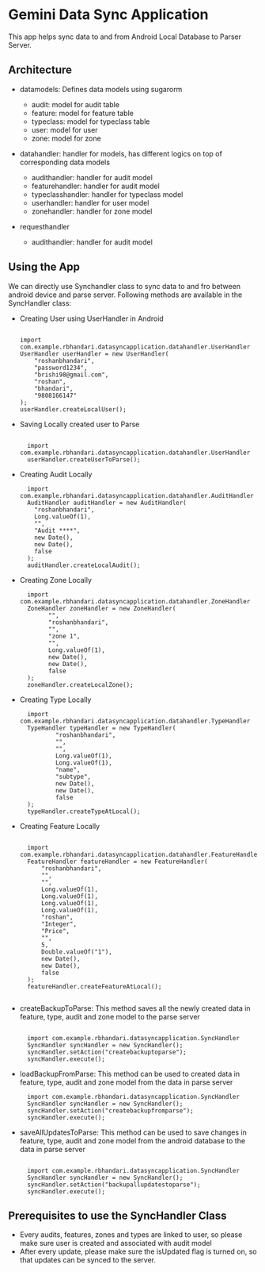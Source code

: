 # Gemini Data Sync Application #

This app helps sync data to and from Android Local Database to Parser Server.

## Architecture ##
- datamodels: Defines data models using sugarorm
  - audit: model for audit table
  - feature: model for feature table
  - typeclass: model for typeclass table
  - user: model for user
  - zone: model for zone

 - datahandler: handler for models, has different logics on top of corresponding data models
   - audithandler: handler for audit model
   - featurehandler: handler for audit model
   - typeclasshandler: handler for typeclass model
   - userhandler: handler for user model
   - zonehandler: handler for zone model

- requesthandler
   - audithandler: handler for audit model

## Using the App ##

We can directly use Synchandler class to sync data to and fro between android device and parse server.
Following methods are available in the SyncHandler class:

- Creating User using UserHandler in Android

  ``` 

  import com.example.rbhandari.datasyncapplication.datahandler.UserHandler
  UserHandler userHandler = new UserHandler(
      "roshanbhandari",
      "password1234",
      "brishi98@gmail.com",
      "roshan",
      "bhandari",
      "9808166147"
  );
  userHandler.createLocalUser();

  ```
 
- Saving Locally created user to Parse

  ``` 

    import com.example.rbhandari.datasyncapplication.datahandler.UserHandler
    userHandler.createUserToParse();

  ``` 

- Creating Audit Locally
 
  ``` 
    import com.example.rbhandari.datasyncapplication.datahandler.AuditHandler
    AuditHandler auditHandler = new AuditHandler(
      "roshanbhandari",
      Long.valueOf(1),
      "",
      "Audit ****",
      new Date(),
      new Date(),
      false
    );
    auditHandler.createLocalAudit();

  ```
  
- Creating Zone Locally
  
  ``` 
    import com.example.rbhandari.datasyncapplication.datahandler.ZoneHandler
    ZoneHandler zoneHandler = new ZoneHandler(
          "",
          "roshanbhandari",
          "",
          "zone 1",
          "",
          Long.valueOf(1),
          new Date(),
          new Date(),
          false
    );
    zoneHandler.createLocalZone();

  ```
 
- Creating Type Locally
  
  ``` 
    import com.example.rbhandari.datasyncapplication.datahandler.TypeHandler
    TypeHandler typeHandler = new TypeHandler(
            "roshanbhandari",
            "",
            "",
            Long.valueOf(1),
            Long.valueOf(1),
            "name",
            "subtype",
            new Date(),
            new Date(),
            false
    );
    typeHandler.createTypeAtLocal();

  ```
 
- Creating Feature Locally
  
  ```
  
    import com.example.rbhandari.datasyncapplication.datahandler.FeatureHandler
    FeatureHandler featureHandler = new FeatureHandler(
        "roshanbhandari",
        "",
        "",
        Long.valueOf(1),
        Long.valueOf(1),
        Long.valueOf(1),
        Long.valueOf(1),
        "roshan",
        "Integer",
        "Price",
        "",
        5,
        Double.valueOf("1"),
        new Date(),
        new Date(),
        false
    );
    featureHandler.createFeatureAtLocal();
    
  ```
 
- createBackupToParse: This method saves all the newly created data in feature, type, audit and zone model to the parse server

  ``` 

    import com.example.rbhandari.datasyncapplication.SyncHandler
    SyncHandler syncHandler = new SyncHandler();
    syncHandler.setAction("createbackuptoparse");
    syncHandler.execute();

  ``` 

- loadBackupFromParse: This method can be used to created data in feature, type, audit and zone model from the data in parse server

  ``` 
    import com.example.rbhandari.datasyncapplication.SyncHandler
    SyncHandler syncHandler = new SyncHandler();
    syncHandler.setAction("createbackupfromparse");
    syncHandler.execute();

  ```


- saveAllUpdatesToParse: This method can be used to save changes in feature, type, audit and zone model from the android database to the data in parse server

  ``` 

    import com.example.rbhandari.datasyncapplication.SyncHandler
    SyncHandler syncHandler = new SyncHandler();
    syncHandler.setAction("backupallupdatestoparse");
    syncHandler.execute();

  ```

## Prerequisites to use the SyncHandler Class ##
- Every audits, features, zones and types are linked to user, so please make sure user is created and associated with audit model
- After every update, please make sure the isUpdated flag is turned on, so that updates can be synced to the server.

